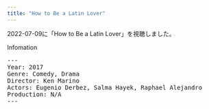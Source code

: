 ```yaml
---
title: "How to Be a Latin Lover"
---
```

2022-07-09に「How to Be a Latin Lover」を視聴しました。

Infomation
<pre>
---
Year: 2017
Genre: Comedy, Drama
Director: Ken Marino
Actors: Eugenio Derbez, Salma Hayek, Raphael Alejandro
Production: N/A
---
</pre>